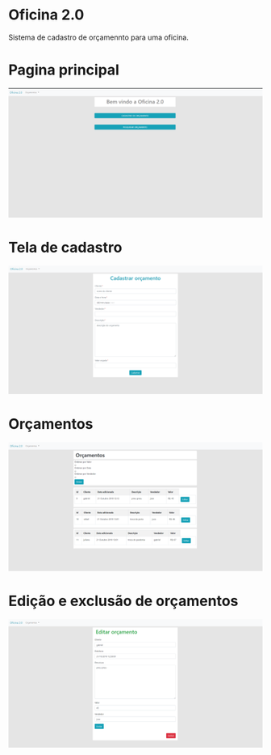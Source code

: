 # Oficina 2.0
Sistema de cadastro de orçamennto para uma oficina.

# Pagina principal

<img src='main-page.png'>

# Tela de cadastro

<img src ='cadastro.png'>

# Orçamentos

<img src='orcamentos.png'>

# Edição e exclusão de orçamentos

<img src='editar_orcamento.png'>
